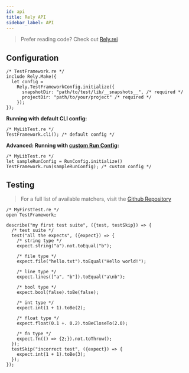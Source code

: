 ```yaml
---
id: api
title: Rely API
sidebar_label: API
---
```


> Prefer reading code? Check out [Rely.rei](https://github.com/facebookexperimental/reason-native/blob/master/src/rely/Rely.rei)

## Configuration

```reason
/* TestFramework.re */
include Rely.Make({
  let config =
    Rely.TestFrameworkConfig.initialize({
      snapshotDir: "path/to/test/lib/__snapshots__", /* required */
      projectDir: "path/to/your/project" /* required */
    });
});
```

**Running with default CLI config:**
```reason
/* MyLibTest.re */
TestFramework.cli(); /* default config */
```

**Advanced: Running with [custom Run Config](https://github.com/facebookexperimental/reason-native/blob/master/src/rely/RunConfig.re):**
```reason
/* MyLibTest.re */
let sampleRunConfig = RunConfig.initialize()
TestFramework.run(sampleRunConfig); /* custom config */
```

## Testing
> For a full list of available matchers, visit the [Github Repository](https://github.com/facebookexperimental/reason-native/tree/master/src/rely/matchers)
```reason
/* MyFirstTest.re */
open TestFramework;

describe("my first test suite", ({test, testSkip}) => {
  /* test suite */
  test("all the expects", ({expect}) => {
    /* string type */
    expect.string("a").not.toEqual("b");

    /* file type */
    expect.file("hello.txt").toEqual("Hello world!");

    /* line type */
    expect.lines(["a", "b"]).toEqual("a\nb");

    /* bool type */
    expect.bool(false).toBe(false);

    /* int type */
    expect.int(1 + 1).toBe(2);

    /* float type */
    expect.float(0.1 +. 0.2).toBeCloseTo(2.0);

    /* fn type */
    expect.fn(() => {2;}).not.toThrow();
  });
  testSkip("incorrect test", ({expect}) => {
    expect.int(1 + 1).toBe(3);
  });
});
```